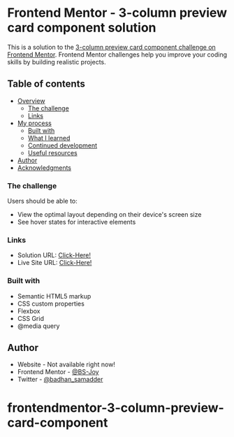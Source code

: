 # Frontend Mentor - 3-column preview card component solution

This is a solution to the [3-column preview card component challenge on Frontend Mentor](https://www.frontendmentor.io/challenges/3column-preview-card-component-pH92eAR2-). Frontend Mentor challenges help you improve your coding skills by building realistic projects. 

## Table of contents

- [Overview](#overview)
  - [The challenge](#the-challenge)
  - [Links](#links)
- [My process](#my-process)
  - [Built with](#built-with)
  - [What I learned](#what-i-learned)
  - [Continued development](#continued-development)
  - [Useful resources](#useful-resources)
- [Author](#author)
- [Acknowledgments](#acknowledgments)

### The challenge

Users should be able to:

- View the optimal layout depending on their device's screen size
- See hover states for interactive elements

### Links

- Solution URL: [Click-Here!](https://github.com/BS-Joy/frontendmentor-3-column-preview-card-component)
- Live Site URL: [Click-Here!](https://bs-joy.github.io/frontendmentor-3-column-preview-card-component/)

### Built with

- Semantic HTML5 markup
- CSS custom properties
- Flexbox
- CSS Grid
- @media query

## Author

- Website - Not available right now!
- Frontend Mentor - [@BS-Joy](https://www.frontendmentor.io/profile/BS-Joy)
- Twitter - [@badhan_samadder](https://twitter.com/badhan_samadder)
# frontendmentor-3-column-preview-card-component
